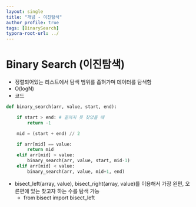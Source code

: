 ```yaml
---
layout: single
title: "개념 - 이진탐색"
author_profile: true
tags: [BinarySearch]
typora-root-url: ../
---
```

# Binary Search (이진탐색)

- 정렬되어있는 리스트에서 탐색 범위를 좁혀가며 데이터를 탐색함
- O(logN)
- 코드

```python
def binary_search(arr, value, start, end):

    if start > end: # 끝까지 못 찾았을 때
        return -1

    mid = (start + end) // 2

    if arr[mid] == value:
        return mid
    elif arr[mid] > value:
        binary_search(arr, value, start, mid-1)
    elif arr[mid] < value:
        binary_search(arr, value, mid+1, end)
```

- bisect_left(array, value), bisect_right(array, value)를 이용해서 가장 왼편, 오른편에 있는 찾고자 하는 수를 탐색 가능
  - from bisect import bisect_left